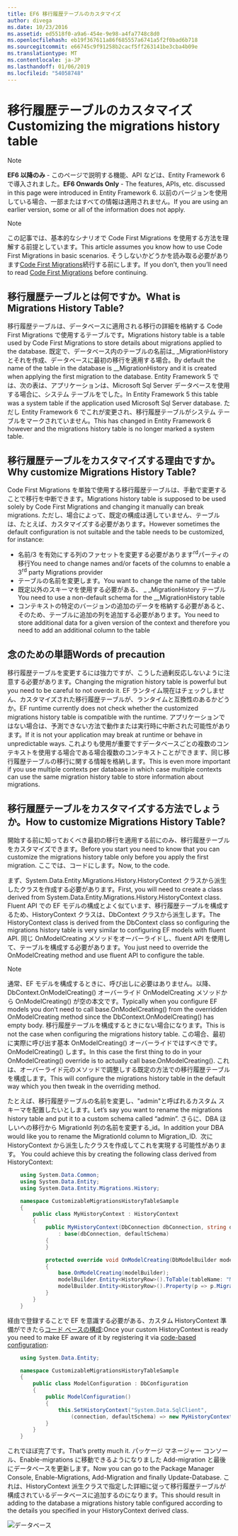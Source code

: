 ```yaml
---
title: EF6 移行履歴テーブルのカスタマイズ
author: divega
ms.date: 10/23/2016
ms.assetid: ed5518f0-a9a6-454e-9e98-a4fa7748c8d0
ms.openlocfilehash: eb19f367611a86f685557a6741a5f2f0bad6b718
ms.sourcegitcommit: e66745c9f91258b2cacf5ff263141be3cba4b09e
ms.translationtype: MT
ms.contentlocale: ja-JP
ms.lasthandoff: 01/06/2019
ms.locfileid: "54058748"
---
```

# <a name="customizing-the-migrations-history-table"></a><span data-ttu-id="d6c9c-102">移行履歴テーブルのカスタマイズ</span><span class="sxs-lookup"><span data-stu-id="d6c9c-102">Customizing the migrations history table</span></span>
> [!NOTE]
> <span data-ttu-id="d6c9c-103">**EF6 以降のみ** - このページで説明する機能、API などは、Entity Framework 6 で導入されました。</span><span class="sxs-lookup"><span data-stu-id="d6c9c-103">**EF6 Onwards Only** - The features, APIs, etc. discussed in this page were introduced in Entity Framework 6.</span></span> <span data-ttu-id="d6c9c-104">以前のバージョンを使用している場合、一部またはすべての情報は適用されません。</span><span class="sxs-lookup"><span data-stu-id="d6c9c-104">If you are using an earlier version, some or all of the information does not apply.</span></span>

> [!NOTE]
> <span data-ttu-id="d6c9c-105">この記事では、基本的なシナリオで Code First Migrations を使用する方法を理解する前提としています。</span><span class="sxs-lookup"><span data-stu-id="d6c9c-105">This article assumes you know how to use Code First Migrations in basic scenarios.</span></span> <span data-ttu-id="d6c9c-106">そうしないかどうかを読み取る必要があります[Code First Migrations](~/ef6/modeling/code-first/migrations/index.md)続行する前にします。</span><span class="sxs-lookup"><span data-stu-id="d6c9c-106">If you don’t, then you’ll need to read [Code First Migrations](~/ef6/modeling/code-first/migrations/index.md) before continuing.</span></span>

## <a name="what-is-migrations-history-table"></a><span data-ttu-id="d6c9c-107">移行履歴テーブルとは何ですか。</span><span class="sxs-lookup"><span data-stu-id="d6c9c-107">What is Migrations History Table?</span></span>

<span data-ttu-id="d6c9c-108">移行履歴テーブルは、データベースに適用される移行の詳細を格納する Code First Migrations で使用するテーブルです。</span><span class="sxs-lookup"><span data-stu-id="d6c9c-108">Migrations history table is a table used by Code First Migrations to store details about migrations applied to the database.</span></span> <span data-ttu-id="d6c9c-109">既定で、データベース内のテーブルの名前は\_ \_MigrationHistory とそれを作成、データベースに最初の移行を適用する場合。</span><span class="sxs-lookup"><span data-stu-id="d6c9c-109">By default the name of the table in the database is \_\_MigrationHistory and it is created when applying the first migration to the database.</span></span> <span data-ttu-id="d6c9c-110">Entity Framework 5 では、次の表は、アプリケーションは、Microsoft Sql Server データベースを使用する場合に、システム テーブルをでした。</span><span class="sxs-lookup"><span data-stu-id="d6c9c-110">In Entity Framework 5 this table was a system table if the application used Microsoft Sql Server database.</span></span> <span data-ttu-id="d6c9c-111">ただし Entity Framework 6 でこれが変更され、移行履歴テーブルがシステム テーブルをマークされていません。</span><span class="sxs-lookup"><span data-stu-id="d6c9c-111">This has changed in Entity Framework 6 however and the migrations history table is no longer marked a system table.</span></span>

## <a name="why-customize-migrations-history-table"></a><span data-ttu-id="d6c9c-112">移行履歴テーブルをカスタマイズする理由ですか。</span><span class="sxs-lookup"><span data-stu-id="d6c9c-112">Why customize Migrations History Table?</span></span>

<span data-ttu-id="d6c9c-113">Code First Migrations を単独で使用する移行履歴テーブルは、手動で変更することで移行を中断できます。</span><span class="sxs-lookup"><span data-stu-id="d6c9c-113">Migrations history table is supposed to be used solely by Code First Migrations and changing it manually can break migrations.</span></span> <span data-ttu-id="d6c9c-114">ただし、場合によって、既定の構成は適していません、テーブルは、たとえば、カスタマイズする必要があります。</span><span class="sxs-lookup"><span data-stu-id="d6c9c-114">However sometimes the default configuration is not suitable and the table needs to be customized, for instance:</span></span>

-   <span data-ttu-id="d6c9c-115">名前/3 を有効にする列のファセットを変更する必要があります<sup>rd</sup>パーティの移行</span><span class="sxs-lookup"><span data-stu-id="d6c9c-115">You need to change names and/or facets of the columns to enable a 3<sup>rd</sup> party Migrations provider</span></span>
-   <span data-ttu-id="d6c9c-116">テーブルの名前を変更します。</span><span class="sxs-lookup"><span data-stu-id="d6c9c-116">You want to change the name of the table</span></span>
-   <span data-ttu-id="d6c9c-117">既定以外のスキーマを使用する必要がある、 \_ \_MigrationHistory テーブル</span><span class="sxs-lookup"><span data-stu-id="d6c9c-117">You need to use a non-default schema for the \_\_MigrationHistory table</span></span>
-   <span data-ttu-id="d6c9c-118">コンテキストの特定のバージョンの追加のデータを格納する必要があると、そのため、テーブルに追加の列を追加する必要があります。</span><span class="sxs-lookup"><span data-stu-id="d6c9c-118">You need to store additional data for a given version of the context and therefore you need to add an additional column to the table</span></span>

## <a name="words-of-precaution"></a><span data-ttu-id="d6c9c-119">念のための単語</span><span class="sxs-lookup"><span data-stu-id="d6c9c-119">Words of precaution</span></span>

<span data-ttu-id="d6c9c-120">移行履歴テーブルを変更するには強力ですが、こうした過剰反応しないように注意する必要があります。</span><span class="sxs-lookup"><span data-stu-id="d6c9c-120">Changing the migration history table is powerful but you need to be careful to not overdo it.</span></span> <span data-ttu-id="d6c9c-121">EF ランタイム現在はチェックしません、カスタマイズされた移行履歴テーブルが、ランタイムと互換性のあるかどうか。</span><span class="sxs-lookup"><span data-stu-id="d6c9c-121">EF runtime currently does not check whether the customized migrations history table is compatible with the runtime.</span></span> <span data-ttu-id="d6c9c-122">アプリケーションではない場合は、予測できない方法で動作または実行時に中断された可能性があります。</span><span class="sxs-lookup"><span data-stu-id="d6c9c-122">If it is not your application may break at runtime or behave in unpredictable ways.</span></span> <span data-ttu-id="d6c9c-123">これよりも使用が重要ですデータベースごとの複数のコンテキストを使用する場合である場合複数のコンテキストことができます、同じ移行履歴テーブルの移行に関する情報を格納します。</span><span class="sxs-lookup"><span data-stu-id="d6c9c-123">This is even more important if you use multiple contexts per database in which case multiple contexts can use the same migration history table to store information about migrations.</span></span>

## <a name="how-to-customize-migrations-history-table"></a><span data-ttu-id="d6c9c-124">移行履歴テーブルをカスタマイズする方法でしょうか。</span><span class="sxs-lookup"><span data-stu-id="d6c9c-124">How to customize Migrations History Table?</span></span>

<span data-ttu-id="d6c9c-125">開始する前に知っておくべき最初の移行を適用する前にのみ、移行履歴テーブルをカスタマイズできます。</span><span class="sxs-lookup"><span data-stu-id="d6c9c-125">Before you start you need to know that you can customize the migrations history table only before you apply the first migration.</span></span> <span data-ttu-id="d6c9c-126">ここでは、コードにします。</span><span class="sxs-lookup"><span data-stu-id="d6c9c-126">Now, to the code.</span></span>

<span data-ttu-id="d6c9c-127">まず、System.Data.Entity.Migrations.History.HistoryContext クラスから派生したクラスを作成する必要があります。</span><span class="sxs-lookup"><span data-stu-id="d6c9c-127">First, you will need to create a class derived from System.Data.Entity.Migrations.History.HistoryContext class.</span></span> <span data-ttu-id="d6c9c-128">Fluent API での EF モデルの構成とよく似ています、移行履歴テーブルを構成するため、HistoryContext クラスは、DbContext クラスから派生します。</span><span class="sxs-lookup"><span data-stu-id="d6c9c-128">The HistoryContext class is derived from the DbContext class so configuring the migrations history table is very similar to configuring EF models with fluent API.</span></span> <span data-ttu-id="d6c9c-129">同じ OnModelCreating メソッドをオーバーライドし、fluent API を使用して、テーブルを構成する必要があります。</span><span class="sxs-lookup"><span data-stu-id="d6c9c-129">You just need to override the OnModelCreating method and use fluent API to configure the table.</span></span>

>[!NOTE]
> <span data-ttu-id="d6c9c-130">通常、EF モデルを構成するときに、呼び出しに必要はありません。以降、DbContext.OnModelCreating() オーバーライド OnModelCreating メソッドから OnModelCreating() が空の本文です。</span><span class="sxs-lookup"><span data-stu-id="d6c9c-130">Typically when you configure EF models you don’t need to call base.OnModelCreating() from the overridden OnModelCreating method since the DbContext.OnModelCreating() has empty body.</span></span> <span data-ttu-id="d6c9c-131">移行履歴テーブルを構成するときにない場合になります。</span><span class="sxs-lookup"><span data-stu-id="d6c9c-131">This is not the case when configuring the migrations history table.</span></span> <span data-ttu-id="d6c9c-132">この場合、最初に実際に呼び出す基本 OnModelCreating() オーバーライドではすべきです。OnModelCreating() します。</span><span class="sxs-lookup"><span data-stu-id="d6c9c-132">In this case the first thing to do in your OnModelCreating() override is to actually call base.OnModelCreating().</span></span> <span data-ttu-id="d6c9c-133">これは、オーバーライド元のメソッドで調整しする既定の方法での移行履歴テーブルを構成します。</span><span class="sxs-lookup"><span data-stu-id="d6c9c-133">This will configure the migrations history table in the default way which you then tweak in the overriding method.</span></span>

<span data-ttu-id="d6c9c-134">たとえば、移行履歴テーブルの名前を変更し、"admin"と呼ばれるカスタム スキーマを配置したいとします。</span><span class="sxs-lookup"><span data-stu-id="d6c9c-134">Let’s say you want to rename the migrations history table and put it to a custom schema called “admin”.</span></span> <span data-ttu-id="d6c9c-135">さらに、DBA ほしいへの移行から MigrationId 列の名前を変更する\_id。</span><span class="sxs-lookup"><span data-stu-id="d6c9c-135">In addition your DBA would like you to rename the MigrationId column to Migration\_ID.</span></span> <span data-ttu-id="d6c9c-136"> 次に HistoryContext から派生したクラスを作成してこれを実現する可能性があります。</span><span class="sxs-lookup"><span data-stu-id="d6c9c-136"> You could achieve this by creating the following class derived from HistoryContext:</span></span>

``` csharp
    using System.Data.Common;
    using System.Data.Entity;
    using System.Data.Entity.Migrations.History;

    namespace CustomizableMigrationsHistoryTableSample
    {
        public class MyHistoryContext : HistoryContext
        {
            public MyHistoryContext(DbConnection dbConnection, string defaultSchema)
                : base(dbConnection, defaultSchema)
            {
            }

            protected override void OnModelCreating(DbModelBuilder modelBuilder)
            {
                base.OnModelCreating(modelBuilder);
                modelBuilder.Entity<HistoryRow>().ToTable(tableName: "MigrationHistory", schemaName: "admin");
                modelBuilder.Entity<HistoryRow>().Property(p => p.MigrationId).HasColumnName("Migration_ID");
            }
        }
    }
```

<span data-ttu-id="d6c9c-137">経由で登録することで EF を意識する必要がある、カスタム HistoryContext 準備ができたら[コード ベースの構成](https://msdn.com/data/jj680699):</span><span class="sxs-lookup"><span data-stu-id="d6c9c-137">Once your custom HistoryContext is ready you need to make EF aware of it by registering it via [code-based configuration](https://msdn.com/data/jj680699):</span></span>

``` csharp
    using System.Data.Entity;

    namespace CustomizableMigrationsHistoryTableSample
    {
        public class ModelConfiguration : DbConfiguration
        {
            public ModelConfiguration()
            {
                this.SetHistoryContext("System.Data.SqlClient",
                    (connection, defaultSchema) => new MyHistoryContext(connection, defaultSchema));
            }
        }
    }
```

<span data-ttu-id="d6c9c-138">これでほぼ完了です。</span><span class="sxs-lookup"><span data-stu-id="d6c9c-138">That’s pretty much it.</span></span> <span data-ttu-id="d6c9c-139">パッケージ マネージャー コンソール、Enable-migrations に移動できるようになりました Add-migration と最後にデータベースを更新します。</span><span class="sxs-lookup"><span data-stu-id="d6c9c-139">Now you can go to the Package Manager Console, Enable-Migrations, Add-Migration and finally Update-Database.</span></span> <span data-ttu-id="d6c9c-140">これは、HistoryContext 派生クラスで指定した詳細に従って移行履歴テーブルが構成されているデータベースに追加するのになります。</span><span class="sxs-lookup"><span data-stu-id="d6c9c-140">This should result in adding to the database a migrations history table configured according to the details you specified in your HistoryContext derived class.</span></span>

![データベース](~/ef6/media/database.png)
